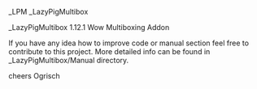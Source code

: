 _LPM _LazyPigMultibox 

_LazyPigMultibox  1.12.1 Wow Multiboxing Addon

If you have any idea how to improve code or manual section feel free to contribute to this project.
More detailed info can be found in _LazyPigMultibox/Manual directory.

cheers Ogrisch
